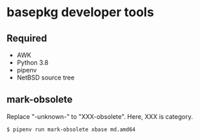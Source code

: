 # basepkg developer tools

## Required

- AWK
- Python 3.8
- pipenv
- NetBSD source tree

## mark-obsolete

Replace "-unknown-" to "XXX-obsolete". Here, XXX is category.

```
$ pipenv run mark-obsolete xbase md.amd64
```
